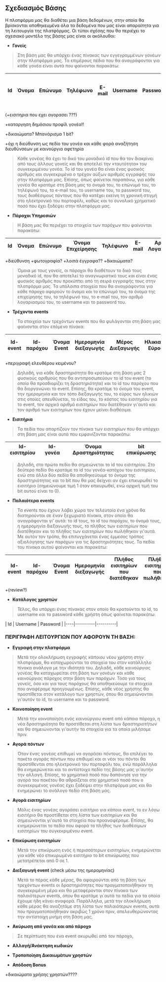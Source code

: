 ## Σχεδιασμός Βάσης

Η πλατφόρμα μας θα διαθέτει μια βάση δεδομένων, στην οποία θα βρίσκονται αποθηκευμένα όλα τα δεδομένα που μας είναι απαραίτητα για τη λειτουργία της πλατφόρμας.
Οι τύποι σχέσης που θα περιέχει το σχεσιακό μοντέλο της βάσης μας είναι οι ακόλουθοι:



* **Γονείς**
 >Στη βάση μας θα υπάρχει ένας πίνακας των εγγεγραμμένων γονέων στην πλατφόρμα μας. Τα επιμέρους πέδια που θα αναγράφονται για             κάθε γονέα  είναι αυτά που φαίνονται παρακάτω:
 



| Id | Όνομα | Επώνυμο | Τηλέφωνο | Ε-mail | Username | Password | Διαθέσιμοι Πόντοι | Χρήματα που έχει ξοδέψει στην πλατφόρμα | 
|----|-------|---------|----------|--------|----------|----------|-------------------|-----------------------------------------|
          

(+εισιτηρια που εχει αγορασει ???)

+καταργηση δημόσιου προφίλ γονέα!! 

+δικαιώματα? Μπανάρισμα 1 bit?

+όχι η διεύθυνση ως πεδίο του γονέα και κάθε φορά αναζήτηση διευθύνσεων με καινούργια αφετηρία
        
 >Κάθε γονέας θα έχει το δικό του μοναδικό id  που θα τον διακρίνει από τους άλλους γονείς και θα αποτελεί την «ταυτότητα» του
  συγκεκριμένου γονέα. Το id του γονέα θα είναι ένας φυσικός αριθμός και συγκεκριμένα ο τρέχον αύξων αριθμός εγγραφής του στην
  πλατφόρμα μας. Επίσης, όπως φαίνεται παραπάνω, για κάθε γονέα θα κρατάμε στη βάση μας το όνομά του, το επώνυμό του, το τηλέφωνό του,
  το e-mail του, το username του, το password του, τους διαθέσιμους πόντους  που θα κατέχει εκείνη τη χρονική στιγμή στο ηλεκτρονικό
  του πορτοφόλι, καθώς και το συνολικό χρηματικό ποσό που έχει ξοδέψει στην πλατφόρμα μας.
  




* **Πάροχοι Υπηρεσιών** 
 >Η βάση μας θα περιέχει τα στοιχεία των παρόχων που φαίνονται παρακάτω:
 



| Id | Όνομα | Επώνυμο | Όνομα Επιχείρησης | Τηλέφωνο | E-mail | Αριθμός Λογαριασμού | Username | Password |
|----|-------|---------|-------------------|----------|--------|---------------------|----------|----------|


+διεύθυνση
+φωτογραφία?
+λοιπά έγγραφα??
+δικαιώματα?

 >Όμοια με τους γονείς, οι πάροχοι θα διαθέτουν το δικό τους μοναδικό id, που θα αποτελεί το αναγνωριστικό τους και είναι ένας
  φυσικός αριθμός που προκύπτει από τη σειρά εγγραφής τους στην πλατφόρμα μας. Τα υπόλοιπα στοιχεία που θα αναγράφονται για κάθε
  πάροχο αφορούν το όνομα και το επώνυμό του, το όνομα της επιχείρησής του, το τηλέφωνό του, το e-mail του, τον αριθμό λογαριασμού
  του, το username  και το password του.





* **Τρέχοντα events**  
 >Τα στοιχεία των τρεχόντων events που θα φυλάγονται στη βάση μας φαίνονται στον επόμενο πίνακα:



| Id-event |	Id-παρόχου |	Όνομα Event |	Ημερομηνία διεξαγωγής | Μέρος Διεξαγωγής | Ηλικιακό Εύρος | Είδος Δραστηριότητας | Kόστος Εισιτηρίου | Αρχικός Αριθμός Εισιτηρίων | Αριθμός Διαθέσιμων Εισιτηρίων |
|----------|------------|-------------|-----------------------|------------------|----------------|----------------------|-------------------------|----------------------------|-------------------------------|


+περιγραφή ελευθέρου κειμένου?

 >Δηλαδή, για κάθε δραστηριότητα θα κρατάμε στη βάση μας 2 φυσικούς αριθμούς που θα αντιπροσωπεύουν το id του event (το οποίο θα
  προσδιορίζει τη δραστηριότητα) και το id του παρόχου που θα διοργανώνει το event. Επίσης, θα κρατάμε το όνομα του event, την
  ημερομηνία και τον τόπο διεξαγωγής του, το εύρος των ηλικιών στις οποίες απευθύνεται, το είδος του, το κόστος του εισιτηρίου για το
  event, τον αρχικό αριθμό εισιτηρίων που διατέθηκαν γι'αυτό και τον αριθμό των εισιτηρίων που έχουν μείνει διαθέσιμα.
  




* **Εισιτήρια**  
 >Τα πεδία που απαρτίζουν τον πίνακα των εισιτηρίων που θα υπάρχει στη βάση μας είναι αυτά που εμφανίζονται παρακάτω:
 


| Ιd-εισιτηρίου | Id-γονέα | Όνομα Δραστηριότητας | bit επικύρωσης |
|---------------|----------|----------------------|----------------|

 
 >Δηλαδή, στο πρώτο πεδίο θα σημειώνεται το id του εισιτηρίου. Στο δεύτερο πεδίο θα κρατάμε το id του γονέα-κατόχου του εισιτηρίου, ενώ
 στα άλλα δύο πεδία θα αποθηκεύουμε το όνομα της δραστηριότητας και το bit που θα μας δείχνει αν έχει επικυρωθεί το εισιτήριο
 (σημειώνουμε τιμή 1 όταν επικυρωθεί, ενώ αρχική τιμή του bit αυτού είναι το 0). 
 
  



* **Παλαιότερα events** 
 >Τα events που έχουν λάβει χώρα τον τελευταίο ένα χρόνο θα διατηρούνται σε έναν ξεχωριστό πίνακα, στον οποίο θα αναγράφονται γι’ αυτά:   το id τους, το id του παρόχου, το όνομά τους, η ημερομηνία διεξαγωγής τους, το πλήθος των εισιτηρίων που διατέθηκαν και το πλήθος των
  εισιτηρίων που πωλήθηκαν γι'αυτά.
  Με αυτόν τον τρόπο, θα επιτυγχάνεται ένας έμμεσος τρόπος αξιολόγησης των παρόχων για τις δραστηριότητες τους. Τα πεδία του πίνακα       αυτού φαίνονται και παρακάτω:
  



| Id-event |	Id-παρόχου |	Όνομα Event | Ημερομηνία διεξαγωγής |	Πλήθος εισιτηρίων που διατέθηκαν | Πλήθος εισιτηρίων που πωλήθηκαν |
|----------|------------|-------------|-----------------------|----------------------------------|---------------------------------|

+(review?)





* **Κατάλογος χρηστών**
>Τέλος, θα υπάρχει ένας πίνακας στον οποίο θα κρατούνται το id, το username και το password κάθε χρήστη όπως φαίνεται παρακάτω:



| 
Ιd |	Username	| Password |
|----|----------|----------|






### ΠΕΡΙΓΡΑΦΗ ΛΕΙΤΟΥΡΓΙΩΝ ΠΟΥ ΑΦΟΡΟΥΝ ΤΗ ΒΑΣΗ:




*	**Εγγραφή στην πλατφόρμα**
 >Μετά την ολοκλήρωση εγγραφής κάποιου νέου χρήστη στην πλατφόρμα, θα καταχωρούνται τα στοιχεία του στον κατάλληλο πίνακα ανάλογα με την 
  ιδιότητά του. Δηλαδή, κάθε καινούργιος γονέας θα καταχωρείται στη βάση των γονέων και κάθε καινούργιος πάροχος στην βάση των παρόχων. 
  Τόσο για τους γονείς, όσο και για τους παρόχους θα αποθηκεύουμε τα στοιχεία που αναφέραμε προηγουμένως. Επίσης, κάθε νέος χρήστης θα 
  προστίθεται στον κατάλογο των χρηστών, όπου θα σημειώνονται γι'αυτόν το id, το username και το password.
 



* **Κοινοποίηση event**
 >Μετά την κοινοποίηση ενός καινούργιου event από κάποιο πάροχο, η νέα δραστηριότητα θα προστίθεται στη λίστα των δραστηριοτήτων και θα
  σημειώνονται γι'αυτήν τα στοιχεία για τα οποία μιλήσαμε πριν. 
 



* **Αγορά πόντων**
 >Όταν ένας γονέας επιθυμεί να αγοράσει πόντους, θα επιλέγει το πακέτο αγοράς πόντων που επιθυμεί και οι νέοι του πόντοι θα προστίθενται
  στο ηλεκτρονικό του πορτοφόλι του, ενώ παράλληλα θα ενημερώνεται και το αντίστοιχο πεδίο της βάσης μας γι'αυτήν την αλλαγή. Επίσης, το
  χρηματικό ποσό που δαπάνησε για την αγορά του πακέτου θα αθροίζεται στο χρηματικό ποσό που ο συγκεκριμένος γονέας έχει ξοδέψει στην
  πλατφόρμα μας και θα ενημερώνει το ανάλογο πεδίο στη βάση μας.




* **Αγορά εισιτηρίων**
 >Μόλις ένας γονέας αγοράσει εισιτήριο για κάποιο event, το εν λόγω εισιτήριο θα προστίθεται στη λίστα των εισιτηρίων και θα 
  σημειώνονται γι'αυτό τα στοιχεία που προαναφέραμε. Επίσης, θα ενημερώνεται το πεδίο που αφορά το πλήθος των διαθέσιμων εισιτηρίων του 
  συγκεκριμένου event.
  



* **Επικύρωση εισιτηρίων**
 >Μετά την επικύρωση ενός ή περισσότερων εισιτηρίων, ενημερώνεται για κάθε νέο επικυρωμένο εισιτήριο το bit επικύρωσης που μετατρέπεται
  από 0 σε 1.




* **Διεξαγωγή event** (check μέσω της ημερομηνίας)
 >Μετά το πέρας κάθε μέρας, θα αφαιρούνται από τη βάση των τρεχόντων events οι δραστηριότητες που πραγματοποιήθηκαν τη συγκεκριμένη μέρα
  και θα μεταφέρονται στον πίνακα των παλαιότερων events, όπου θα κρατάμε γι΄αυτά τα πεδία για τα οποία έχουμε ήδη κάνει αναφορά.
  Παράλληλα, μετά την ολοκλήρωση κάθε μέρας θα αναζητάμε στη λίστα των παλαιότερων events, αυτά που πραγματοποιήθηκαν ακριβώς 1 χρόνο
  πριν, απελευθερώνοντας την αντίστοιχη μνήμη στη βάση μας.




* **Aκύρωση από γονέα και από πάροχο**
 >Σε περίπτωση που ένα event ακυρωθεί από τον πάροχο, 




* **Αλλαγή/Ανάκτηση κωδικών**




* **Tροποποίηση Δικαιωμάτων χρηστών**




* **Απόδοση Bonus**



+δικαιώματα χρήσης χρηστών????
